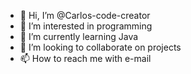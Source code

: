 - 👋 Hi, I’m @Carlos-code-creator
- 👀 I’m interested in programming
- 🌱 I’m currently learning Java
- 💞️ I’m looking to collaborate on projects
- 📫 How to reach me with e-mail

<!---
Carlos-code-creator/Carlos-code-creator is a ✨ special ✨ repository because its `README.md` (this file) appears on your GitHub profile.
You can click the Preview link to take a look at your changes.
--->
